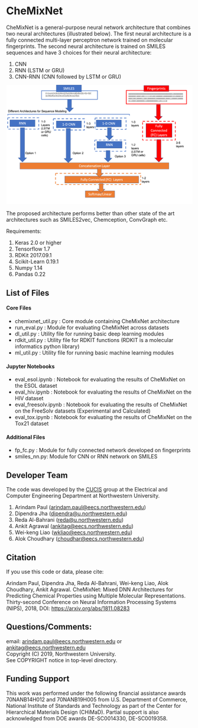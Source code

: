 # CheMixNet
CheMixNet is a general-purpose neural network architecture that combines two neural architectures (illustrated below). 
The first neural architecture is a fully connected multi-layer perceptron network trained on molecular fingerprints. 
The second neural architecture is trained on SMILES sequences and have 3 choices for their neural architecture: 
1. CNN
2. RNN (LSTM or GRU)
3. CNN-RNN (CNN followed by LSTM or GRU)

<p align="center">
  <img src="images/model.png" width="600">
</p>

The proposed architecture performs better than other state of the art architectures such as SMILES2vec, Chemception, ConvGraph etc. 

Requirements: 
1. Keras 2.0 or higher
2. Tensorflow 1.7 
3. RDKit 2017.09.1
4. Scikit-Learn 0.19.1
5. Numpy 1.14
6. Pandas 0.22

## List of Files

#### Core Files
* chemixnet_util.py : Core module containing CheMixNet architecture 
* run_eval.py : Module for evaluating CheMixNet across datasets 
* dl_util.py : Utility file for running basic deep learning modules
* rdkit_util.py : Utility file for RDKIT functions (RDKIT is a molecular informatics python library)
* ml_util.py : Utility file for running basic machine learning modules

#### Jupyter Notebooks

* eval_esol.ipynb : Notebook for evaluating the results of CheMixNet on the ESOL dataset 
* eval_hiv.ipynb : Notebook for evaluating the results of CheMixNet on the HIV dataset 
* eval_freesolv.ipynb : Notebook for evaluating the results of CheMixNet on the FreeSolv datasets (Experimental and Calculated)
* eval_tox.ipynb : Notebook for evaluating the results of CheMixNet on the Tox21 dataset 

#### Additional Files
* fp_fc.py : Module for fully connected network developed on fingerprints
* smiles_nn.py: Module for CNN or RNN network on SMILES

## Developer Team

The code was developed by the <a href="http://cucis.ece.northwestern.edu/">CUCIS</a> group at the Electrical and Computer Engineering Department at Northwestern University. 

1. Arindam Paul (arindam.paul@eecs.northwestern.edu)
2. Dipendra Jha (dipendra@u.northwestern.edu)
3. Reda Al-Bahrani (reda@u.northwestern.edu)
4. Ankit Agrawal (ankitag@eecs.northwestern.edu)
5. Wei-keng Liao (wkliao@eecs.northwestern.edu)
6. Alok Choudhary (choudhar@eecs.northwestern.edu)


## Citation
If you use this code or data, please cite:

Arindam Paul, Dipendra Jha, Reda Al-Bahrani, Wei-keng Liao, Alok Choudhary, Ankit Agrawal. CheMixNet: Mixed DNN Architectures for Predicting Chemical Properties using Multiple Molecular Representations. Thirty-second Conference on Neural Information Processing Systems (NIPS), 2018, DOI:  https://arxiv.org/abs/1811.08283


## Questions/Comments:

email: arindam.paul@eecs.northwestern.edu or ankitag@eecs.northwestern.edu</br>
Copyright (C) 2019, Northwestern University.<br/>
See COPYRIGHT notice in top-level directory.

## Funding Support

This work was performed under the following financial assistance awards 70NANB14H012 and 70NANB19H005 from U.S. Department of Commerce, National Institute of Standards and Technology as part of the Center for Hierarchical Materials Design (CHiMaD). Partial support is also acknowledged from DOE awards DE-SC0014330, DE-SC0019358.
